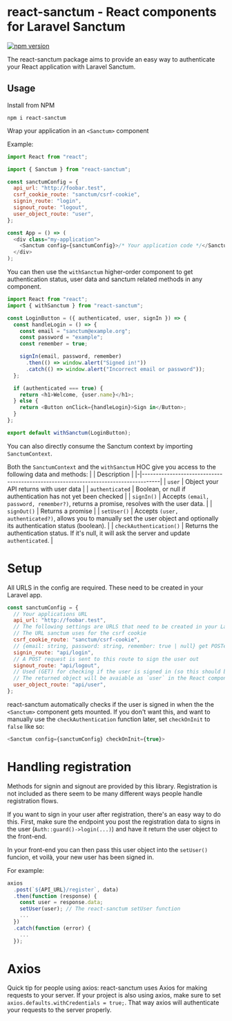 # react-sanctum - React components for Laravel Sanctum

[![npm version](https://badge.fury.io/js/react-sanctum.svg)](https://www.npmjs.com/package/react-sanctum)

The react-sanctum package aims to provide an easy way to authenticate your React
application with Laravel Sanctum.

## Usage

Install from NPM

```
npm i react-sanctum
```

Wrap your application in an `<Sanctum>` component

Example:

```js
import React from "react";

import { Sanctum } from "react-sanctum";

const sanctumConfig = {
  api_url: "http://foobar.test",
  csrf_cookie_route: "sanctum/csrf-cookie",
  signin_route: "login",
  signout_route: "logout",
  user_object_route: "user",
};

const App = () => (
  <div class="my-application">
    <Sanctum config={sanctumConfig}>/* Your application code */</Sanctum>
  </div>
);
```

You can then use the `withSanctum` higher-order component to get authentication status,
user data and sanctum related methods in any component.

```js
import React from "react";
import { withSanctum } from "react-sanctum";

const LoginButton = ({ authenticated, user, signIn }) => {
  const handleLogin = () => {
    const email = "sanctum@example.org";
    const password = "example";
    const remember = true;

    signIn(email, password, remember)
      .then(() => window.alert("Signed in!"))
      .catch(() => window.alert("Incorrect email or password"));
  };

  if (authenticated === true) {
    return <h1>Welcome, {user.name}</h1>;
  } else {
    return <Button onClick={handleLogin}>Sign in</Button>;
  }
};

export default withSanctum(LoginButton);
```

You can also directly consume the Sanctum context by importing `SanctumContext`.

Both the `SanctumContext` and the `withSanctum` HOC give you access to the following
data and methods:
| | Description |
|-|------------------------------------------------------------------------------------|
| `user` | Object your API returns with user data |
| `authenticated` | Boolean, or null if authentication has not yet been checked |
| `signIn()` | Accepts `(email, password, remember?)`, returns a promise, resolves with the user data. |
| `signOut()` | Returns a promise |
| `setUser()` | Accepts `(user, authenticated?)`, allows you to manually set the user object and optionally its authentication status (boolean). |
| `checkAuthentication()` | Returns the authentication status. If it's null, it will ask the server and update `authenticated`. |

# Setup

All URLS in the config are required. These need to be created in your Laravel app.

```js
const sanctumConfig = {
  // Your applications URL
  api_url: "http://foobar.test",
  // The following settings are URLS that need to be created in your Laravel application
  // The URL sanctum uses for the csrf cookie
  csrf_cookie_route: "sanctum/csrf-cookie",
  // {email: string, password: string, remember: true | null} get POSTed to here
  signin_route: "api/login",
  // A POST request is sent to this route to sign the user out
  signout_route: "api/logout",
  // Used (GET) for checking if the user is signed in (so this should be protected)
  // The returned object will be avaiable as `user` in the React components.
  user_object_route: "api/user",
};
```

react-sanctum automatically checks if the user is signed in when the the `<Sanctum>`
component gets mounted. If you don't want this, and want to manually use the
`checkAuthentication` function later, set `checkOnInit` to `false` like so:

```js
<Sanctum config={sanctumConfig} checkOnInit={true}>
```

# Handling registration

Methods for signin and signout are provided by this library. Registration is not
included as there seem to be many different ways people handle registration flows.

If you want to sign in your user after registration, there's an easy way to do this.
First, make sure the endpoint you post the registration data to signs in the
user (`Auth::guard()->login(...)`) and have it return the user object to the front-end.

In your front-end you can then pass this user object into the `setUser()` funcion,
et voilà, your new user has been signed in.

For example:
```js
axios
  .post(`${API_URL}/register`, data)
  .then(function (response) {
    const user = response.data;
    setUser(user); // The react-sanctum setUser function
    ...
  })
  .catch(function (error) {
    ...
  });
```

# Axios

Quick tip for people using axios: react-sanctum uses Axios for making requests to your
server. If your project is also using axios, make sure to set
`axios.defaults.withCredentials = true;`. That way axios will authenticate your requests
to the server properly.
